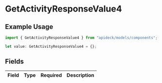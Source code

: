 # GetActivityResponseValue4

## Example Usage

```typescript
import { GetActivityResponseValue4 } from "apideck/models/components";

let value: GetActivityResponseValue4 = {};
```

## Fields

| Field       | Type        | Required    | Description |
| ----------- | ----------- | ----------- | ----------- |